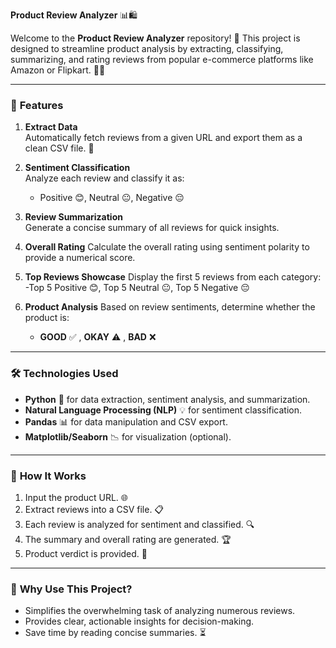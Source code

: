 **Product Review Analyzer** 📊🛍️

Welcome to the **Product Review Analyzer** repository! 🚀 This project is designed to streamline product analysis by extracting, classifying, summarizing, and rating reviews from popular e-commerce platforms like Amazon or Flipkart. 🛒✨ 

---

### 🌟 **Features**
1. **Extract Data**  
   Automatically fetch reviews from a given URL and export them as a clean CSV file.  🎯 

2. **Sentiment Classification**  
   Analyze each review and classify it as:  
   - Positive 😊, Neutral 😐, Negative 😔  

3. **Review Summarization**  
   Generate a concise summary of all reviews for quick insights.  

4. **Overall Rating**
   Calculate the overall rating using sentiment polarity to provide a numerical score.

5. **Top Reviews Showcase**
   Display the first 5 reviews from each category:
   -Top 5 Positive 😊, Top 5 Neutral 😐, Top 5 Negative 😔

6. **Product Analysis** 
   Based on review sentiments, determine whether the product is:  
   - **GOOD** ✅ , **OKAY** ⚠️ , **BAD** ❌  

---

### 🛠️ **Technologies Used**
- **Python** 🐍 for data extraction, sentiment analysis, and summarization.  
- **Natural Language Processing (NLP)** 💡 for sentiment classification.  
- **Pandas** 📊 for data manipulation and CSV export.  
- **Matplotlib/Seaborn** 📉 for visualization (optional).  

---

### 🚀 **How It Works**
1. Input the product URL. 🌐  
2. Extract reviews into a CSV file. 📋  
3. Each review is analyzed for sentiment and classified. 🔍  
4. The summary and overall rating are generated. 🏆  
5. Product verdict is provided. 🛒  

---

### 🌈 **Why Use This Project?**
- Simplifies the overwhelming task of analyzing numerous reviews.  
- Provides clear, actionable insights for decision-making.
- Save time by reading concise summaries. ⏳  
